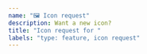 ```yaml
---
name: "🖼️ Icon request"
description: Want a new icon?
title: "Icon request for "
labels: "type: feature, icon request"
---
```

